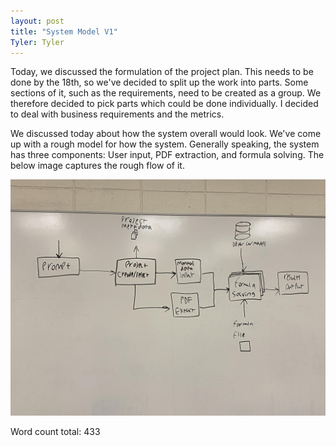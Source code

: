 ```yaml
---
layout: post
title: "System Model V1"
Tyler: Tyler
---
```


Today, we discussed the formulation of the project plan. This needs to be done by the 18th, so we've decided to split up the work into parts. Some sections of it, such as the requirements, need to be created as a group. We therefore decided to pick parts which could be done individually. I decided to deal with business requirements and the metrics.

We discussed today about how the system overall would look. We've come up with a rough model for how the system. Generally speaking, the system has three components: User input, PDF extraction, and formula solving. The below image captures the rough flow of it.

![System Model Drawing](images/System_Model_V1.jpg)

Word count total: 433

